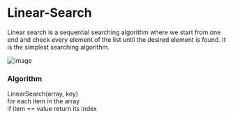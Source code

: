 # Linear-Search
Linear search is a sequential searching algorithm where we start from one end and check every element of the list until the desired element is found. It is the simplest searching algorithm.

![image](https://cdn.programiz.com/sites/tutorial2program/files/linear-search-found.png)

### Algorithm
LinearSearch(array, key)  
  for each item in the array  
   if item == value
   return its index
      


